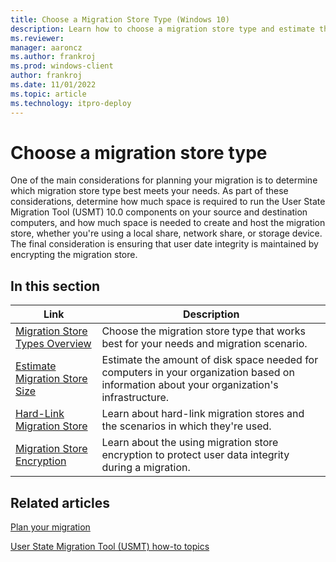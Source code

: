 ```yaml
---
title: Choose a Migration Store Type (Windows 10)
description: Learn how to choose a migration store type and estimate the amount of disk space needed for computers in your organization.
ms.reviewer: 
manager: aaroncz
ms.author: frankroj
ms.prod: windows-client
author: frankroj
ms.date: 11/01/2022
ms.topic: article
ms.technology: itpro-deploy
---
```


# Choose a migration store type

One of the main considerations for planning your migration is to determine which migration store type best meets your needs. As part of these considerations, determine how much space is required to run the User State Migration Tool (USMT) 10.0 components on your source and destination computers, and how much space is needed to create and host the migration store, whether you're using a local share, network share, or storage device. The final consideration is ensuring that user date integrity is maintained by encrypting the migration store.

## In this section

| Link | Description |
|--- |--- |
|[Migration Store Types Overview](migration-store-types-overview.md)|Choose the migration store type that works best for your needs and migration scenario.|
|[Estimate Migration Store Size](usmt-estimate-migration-store-size.md)|Estimate the amount of disk space needed for computers in your organization based on information about your organization's infrastructure.|
|[Hard-Link Migration Store](usmt-hard-link-migration-store.md)|Learn about hard-link migration stores and the scenarios in which they're used.|
|[Migration Store Encryption](usmt-migration-store-encryption.md)|Learn about the using migration store encryption to protect user data integrity during a migration.|

## Related articles

[Plan your migration](usmt-plan-your-migration.md)

[User State Migration Tool (USMT) how-to topics](usmt-how-to.md)
